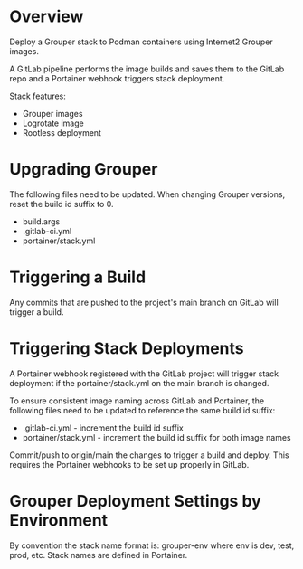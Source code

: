 # Overview
Deploy a Grouper stack to Podman containers using Internet2 Grouper images.

A GitLab pipeline performs the image builds and saves them to the GitLab repo 
and a Portainer webhook triggers stack deployment.

Stack features:
 - Grouper images
 - Logrotate image
 - Rootless deployment

# Upgrading Grouper
The following files need to be updated. When changing Grouper versions, reset 
the build id suffix to 0.

- build.args
- .gitlab-ci.yml
- portainer/stack.yml

# Triggering a Build
Any commits that are pushed to the project's main branch on GitLab will trigger
a build.

# Triggering Stack Deployments
A Portainer webhook registered with the GitLab project will trigger stack 
deployment if the portainer/stack.yml on the main branch is changed.

To ensure consistent image naming across GitLab and Portainer, the following 
files need to be updated to reference the same build id suffix:

- .gitlab-ci.yml - increment the build id suffix
- portainer/stack.yml - increment the build id suffix for both image names

Commit/push to origin/main the changes to trigger a build and deploy. This 
requires the Portainer webhooks to be set up properly in GitLab.

# Grouper Deployment Settings by Environment
By convention the stack name format is: grouper-env where env is dev, test, 
prod, etc. Stack names are defined in Portainer.
